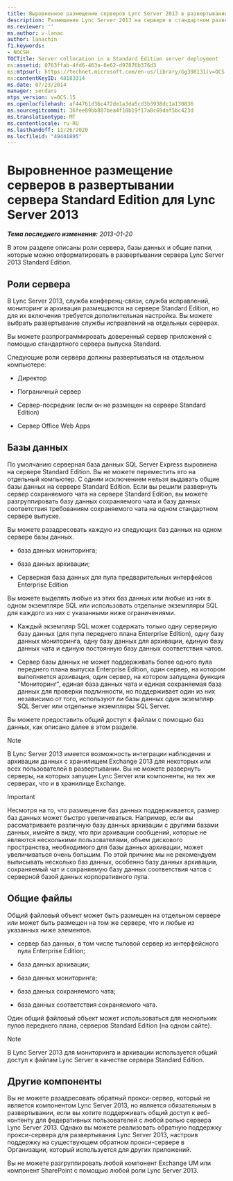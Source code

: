 ```yaml
---
title: Выровненное размещение серверов Lync Server 2013 в развертывании сервера Standard Edition
description: Размещение Lync Server 2013 на сервере в стандартном развертывании сервера выпусков.
ms.reviewer: ''
ms.author: v-lanac
author: lanachin
f1.keywords:
- NOCSH
TOCTitle: Server collocation in a Standard Edition server deployment
ms:assetid: 0763ffab-4fd6-463a-8e62-d97876b376d3
ms:mtpsurl: https://technet.microsoft.com/en-us/library/Gg398131(v=OCS.15)
ms:contentKeyID: 48183314
ms.date: 07/23/2014
manager: serdars
mtps_version: v=OCS.15
ms.openlocfilehash: af44761d36c472de1a3da5cd3b3938dc1a130836
ms.sourcegitcommit: 36fee89bb887bea4f18b19f17a8c69daf5bc423d
ms.translationtype: MT
ms.contentlocale: ru-RU
ms.lasthandoff: 11/26/2020
ms.locfileid: "49441895"
---
```

# <a name="server-collocation-in-a-standard-edition-server-deployment-for-lync-server-2013"></a>Выровненное размещение серверов в развертывании сервера Standard Edition для Lync Server 2013

<div data-xmlns="http://www.w3.org/1999/xhtml">

<div class="topic" data-xmlns="http://www.w3.org/1999/xhtml" data-msxsl="urn:schemas-microsoft-com:xslt" data-cs="https://msdn.microsoft.com/">

<div data-asp="https://msdn2.microsoft.com/asp">



</div>

<div id="mainSection">

<div id="mainBody">

<span> </span>

_**Тема последнего изменения:** 2013-01-20_

В этом разделе описаны роли сервера, базы данных и общие папки, которые можно отформатировать в развертывании сервера Lync Server 2013 Standard Edition.

<div>

## <a name="server-roles"></a>Роли сервера

В Lync Server 2013, служба конференц-связи, служба исправлений, мониторинг и архивация размещаются на сервере Standard Edition, но для их включения требуется дополнительная настройка. Вы можете выбрать развертывание службы исправлений на отдельных серверах.

Вы можете разпрограммировать доверенный сервер приложений с помощью стандартного сервера выпуска Standard.

Следующие роли сервера должны развертываться на отдельном компьютере:

  - Директор

  - Пограничный сервер

  - Сервер-посредник (если он не размещен на сервере Standard Edition)

  - Сервер Office Web Apps

</div>

<div>

## <a name="databases"></a>Базы данных

По умолчанию серверная база данных SQL Server Express выровнена на сервере Standard Edition. Вы не можете переместить его на отдельный компьютер. С одним исключением нельзя выдавать общие базы данных на сервере Standard Edition. Если вы решили развернуть сервер сохраняемого чата на сервере Standard Edition, вы можете разгруппировать базу данных сохраняемого чата и базу данных соответствия требованиям сохраняемого чата на одном стандартном сервере выпуске.

Вы можете разадресовать каждую из следующих баз данных на одном сервере базы данных.

  - база данных мониторинга;

  - база данных архивации;

  - Серверная база данных для пула предварительных интерфейсов Enterprise Edition

Вы можете выделять любые из этих баз данных или любые из них в одном экземпляре SQL или использовать отдельные экземпляры SQL для каждого из них с указанными ниже ограничениями.

  - Каждый экземпляр SQL может содержать только одну серверную базу данных (для пула переднего плана Enterprise Edition), одну базу данных мониторинга, одну базу данных для архивации, единую базу данных чата и единую постоянную базу данных соответствия чатов.

  - Сервер базы данных не может поддерживать более одного пула переднего плана выпуска Enterprise Edition, один сервер, на котором выполняется архивация, один сервер, на котором запущена функция "Мониторинг", единая база данных чата и единая сохраняемая база данных для проверки подлинности, но поддерживает один из них независимо от того, используют ли базы данных один экземпляр SQL Server или отдельные экземпляры SQL Server.

Вы можете предоставить общий доступ к файлам с помощью баз данных, как описано далее в этом разделе.

<div>


> [!NOTE]  
> В Lync Server 2013 имеется возможность интеграции наблюдения и архивации данных с хранилищем Exchange 2013 для некоторых или всех пользователей в развертывании. Вы не можете развернуть серверы, на которых запущен Lync Server или компоненты, на тех же серверах, что и в хранилище Exchange.



</div>

<div>


> [!IMPORTANT]  
> Несмотря на то, что размещение баз данных поддерживается, размер баз данных может быстро увеличиваться. Например, если вы рассматриваете различную базу данных архивации с другими базами данных, имейте в виду, что при архивации сообщений, которые не являются несколькими пользователями, объем дискового пространства, необходимого для базы данных архивации, может увеличиваться очень большим. По этой причине мы не рекомендуем выписывать несколько баз данных, особенно базу данных архивации, сохраняемый чат и сохраняемую базу данных соответствия чатов с серверной базой данных корпоративного пула.



</div>

</div>

<div>

## <a name="file-shares"></a>Общие файлы

Общий файловый объект может быть размещен на отдельном сервере или может быть размещен на том же сервере, что и любые из указанных ниже элементов.

  - сервер баз данных, в том числе тыловой сервер из интерфейсного пула Enterprise Edition;

  - база данных архивации;

  - база данных мониторинга;

  - база данных сохраняемого чата;

  - база данных соответствия сохраняемого чата.

Один общий файловый объект может использоваться для нескольких пулов переднего плана, серверов Standard Edition (на одном сайте).

<div>


> [!NOTE]  
> В Lync Server 2013 для мониторинга и архивации используется общий доступ к файлам Lync Server в качестве сервера Standard Edition.



</div>

</div>

<div>

## <a name="other-components"></a>Другие компоненты

Вы не можете разадресовать обратный прокси-сервер, который не является компонентом Lync Server 2013, но является обязательным в развертывании, если вы хотите поддерживать общий доступ к веб-контенту для федеративных пользователей с любой ролью сервера Lync Server 2013. Однако вы можете реализовать обратную поддержку прокси-сервера для развертывания Lync Server 2013, настроив поддержку на существующем обратном прокси-сервере в Организации, который используется для других приложений.

Вы не можете разгруппировать любой компонент Exchange UM или компонент SharePoint с помощью любой роли Lync Server 2013.

</div>

</div>

<span> </span>

</div>

</div>

</div>

